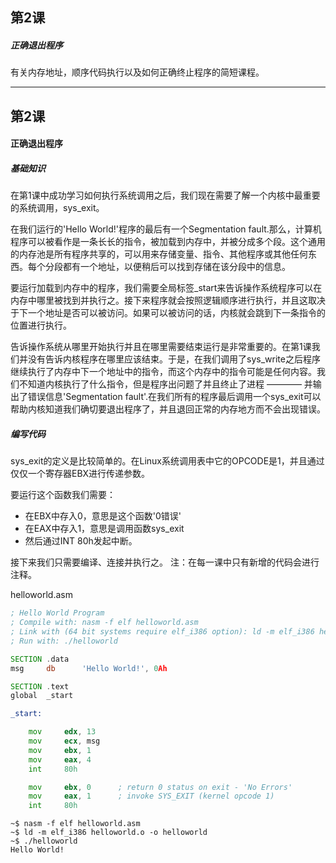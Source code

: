 ## 第2课

##### 正确退出程序

有关内存地址，顺序代码执行以及如何正确终止程序的简短课程。

---
## 第2课

#### 正确退出程序

##### 基础知识

在第1课中成功学习如何执行系统调用之后，我们现在需要了解一个内核中最重要的系统调用，sys_exit。

在我们运行的'Hello World!'程序的最后有一个Segmentation fault.那么，计算机程序可以被看作是一条长长的指令，被加载到内存中，并被分成多个段。这个通用的内存池是所有程序共享的，可以用来存储变量、指令、其他程序或其他任何东西。每个分段都有一个地址，以便稍后可以找到存储在该分段中的信息。

要运行加载到内存中的程序，我们需要全局标签_start来告诉操作系统程序可以在内存中哪里被找到并执行之。接下来程序就会按照逻辑顺序进行执行，并且这取决于下一个地址是否可以被访问。如果可以被访问的话，内核就会跳到下一条指令的位置进行执行。

告诉操作系统从哪里开始执行并且在哪里需要结束运行是非常重要的。在第1课我们并没有告诉内核程序在哪里应该结束。于是，在我们调用了sys_write之后程序继续执行了内存中下一个地址中的指令，而这个内存中的指令可能是任何内容。我们不知道内核执行了什么指令，但是程序出问题了并且终止了进程 ———— 并输出了错误信息'Segmentation fault'.在我们所有的程序最后调用一个sys_exit可以帮助内核知道我们确切要退出程序了，并且退回正常的内存地方而不会出现错误。

##### 编写代码

sys_exit的定义是比较简单的。在Linux系统调用表中它的OPCODE是1，并且通过仅仅一个寄存器EBX进行传递参数。

要运行这个函数我们需要：

* 在EBX中存入0，意思是这个函数'0错误'
* 在EAX中存入1，意思是调用函数sys_exit
* 然后通过INT 80h发起中断。

接下来我们只需要编译、连接并执行之。
注：在每一课中只有新增的代码会进行注释。

helloworld.asm
```asm
; Hello World Program
; Compile with: nasm -f elf helloworld.asm
; Link with (64 bit systems require elf_i386 option): ld -m elf_i386 helloworld.o -o helloworld
; Run with: ./helloworld

SECTION .data
msg     db      'Hello World!', 0Ah

SECTION .text
global  _start

_start:

    mov     edx, 13
    mov     ecx, msg
    mov     ebx, 1
    mov     eax, 4
    int     80h

    mov     ebx, 0      ; return 0 status on exit - 'No Errors'
    mov     eax, 1      ; invoke SYS_EXIT (kernel opcode 1)
    int     80h
```


```
~$ nasm -f elf helloworld.asm
~$ ld -m elf_i386 helloworld.o -o helloworld
~$ ./helloworld
Hello World!
```

